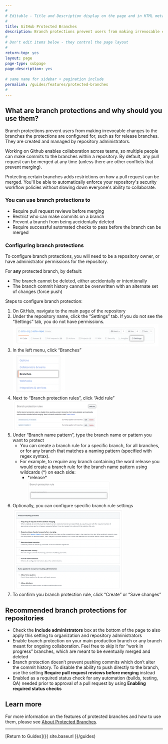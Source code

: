 ```yaml
---
#
# Editable - Title and Description display on the page and in HTML meta tags
#
title: GitHub Protected Branches
description: Branch protections prevent users from making irrevocable changes to the branches the protections are configured for, such as for release branches. They are created and managed by repository administrators.
#
# Don't edit items below - they control the page layout
#
return-top: yes
layout: page
page-type: subpage
page-description: yes

# same name for sidebar + pagination include
permalink: /guides/features/protected-branches
#
---
```

## What are branch protections and why should you use them?

Branch protections prevent users from making irrevocable changes to the branches the protections are configured for, such as for release branches. They are created and managed by repository administrators.  

Working on Github enables collaboration across teams, so multiple people can make commits to the branches within a repository. By default, any pull request can be merged at any time (unless there are other conflicts that prevent merging).

Protecting certain branches adds restrictions on how a pull request can be merged. You'll be able to automatically enforce your repository's security workflow policies without slowing down everyone's ability to collaborate.

### You can use branch protections to

- Require pull request reviews before merging
- Restrict who can make commits on a branch
- Prevent a branch from being accidentally deleted
- Require successful automated checks to pass before the branch can be merged

### Configuring branch protections

To configure branch protections, you will need to be a repository owner, or have administrator permissions for the repository.

For __any__ protected branch, by default:

- The branch cannot be deleted, either accidentally or intentionally
- The branch commit history cannot be overwritten with an alternate set of changes (force push)

Steps to configure branch protection:

1. On GitHub, navigate to the main page of the repository
1. Under the repository name, click the “Settings” tab. If you do not see the “Settings” tab, you do not have permissions.  
  ![Settings](imgs/protected-branches/settings.png)  
1. In the left menu, click “Branches”  
  ![Branches](imgs/protected-branches/branches.png)
1. Next to “Branch protection rules”, click “Add rule”  
  ![Add rule](imgs/protected-branches/branch-rules.png)
1. Under “Branch name pattern”, type the branch name or pattern you want to protect
    - You can create a branch rule for a specific branch, for all branches, or for any branch that matches a naming pattern (specified with regex syntax).
    - For example, to require any branch containing the word release you would create a branch rule for the branch name pattern using wildcards (\*) on each side:
      - \*release\*  
  ![Branch Name](imgs/protected-branches/branch-name.png)
1. Optionally, you can configure specific branch rule settings  
  ![Protection Options](imgs/protected-branches/protection-options.png)
1. To confirm you branch protection rule, click “Create” or “Save changes”

## Recommended branch protections for repositories

- Check the __Include administrators__ box at the bottom of the page to also apply this setting to organization and repository administrators
- Enable branch protection on your main production branch or any branch meant for ongoing collaboration. Feel free to skip it for “work in progress” branches, which are meant to be eventually merged and deleted
- Branch protection doesn’t prevent pushing commits which don’t alter the commit history. To disable the ability to push directly to the branch, use the setting __Require pull request reviews before merging__ instead
- Enabled as a required status check for any automation (builds, testing, QA) needed prior to approval of a pull request by using __Enabling required status checks__

## Learn more

For more information on the features of protected branches and how to use them, please see [About Protected Branches](https://docs.github.com/en/github/administering-a-repository/about-protected-branches).

---

[Return to Guides]({{ site.baseurl }}/guides)
